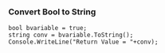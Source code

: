 ### Convert Bool to String
```
bool bvariable = true;
string conv = bvariable.ToString();
Console.WriteLine("Return Value = "+conv);
```
